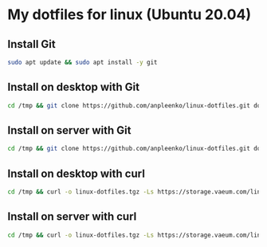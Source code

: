 # My dotfiles for linux (Ubuntu 20.04)

## Install Git

```bash
sudo apt update && sudo apt install -y git
```

## Install on desktop with Git

```bash
cd /tmp && git clone https://github.com/anpleenko/linux-dotfiles.git dotfiles --depth=1 && cd dotfiles && ./desktop.sh
```

## Install on server with Git

```bash
cd /tmp && git clone https://github.com/anpleenko/linux-dotfiles.git dotfiles --depth=1 && cd dotfiles && ./server.sh
```

## Install on desktop with curl

```bash
cd /tmp && curl -o linux-dotfiles.tgz -Ls https://storage.vaeum.com/linux-dotfiles.tgz && tar xvf linux-dotfiles.tgz --one-top-level=linux-dotfiles -C /tmp && cd /tmp/linux-dotfiles/ && ./desktop.sh
```

## Install on server with curl

```bash
cd /tmp && curl -o linux-dotfiles.tgz -Ls https://storage.vaeum.com/linux-dotfiles.tgz && tar xvf linux-dotfiles.tgz --one-top-level=linux-dotfiles -C /tmp && cd /tmp/linux-dotfiles/ && ./server.sh
```
